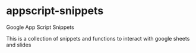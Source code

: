 # appscript-snippets
Google App Script Snippets

This is a collection of snippets and functions to interact with google sheets and slides  
